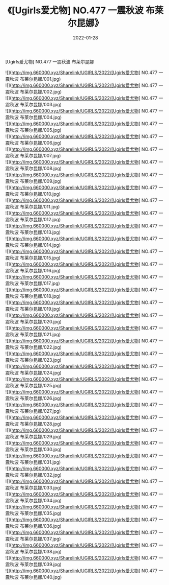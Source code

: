 ﻿---
layout: post
title:  《[Ugirls爱尤物] NO.477 一震秋波 布莱尔昆娜》
date:   2022-01-28
img: http://img.660000.xyz/Sharelink/UGIRLS/2022/[Ugirls爱尤物] NO.477 一震秋波 布莱尔昆娜/000.jpg
categories: [美女, 清纯, 唯美]
---

[Ugirls爱尤物] NO.477 一震秋波 布莱尔昆娜

 ![](http://img.660000.xyz/Sharelink/UGIRLS/2022/[Ugirls爱尤物] NO.477 一震秋波 布莱尔昆娜/001.jpg) <br>![](http://img.660000.xyz/Sharelink/UGIRLS/2022/[Ugirls爱尤物] NO.477 一震秋波 布莱尔昆娜/002.jpg) <br>![](http://img.660000.xyz/Sharelink/UGIRLS/2022/[Ugirls爱尤物] NO.477 一震秋波 布莱尔昆娜/003.jpg) <br>![](http://img.660000.xyz/Sharelink/UGIRLS/2022/[Ugirls爱尤物] NO.477 一震秋波 布莱尔昆娜/004.jpg) <br>![](http://img.660000.xyz/Sharelink/UGIRLS/2022/[Ugirls爱尤物] NO.477 一震秋波 布莱尔昆娜/005.jpg) <br>![](http://img.660000.xyz/Sharelink/UGIRLS/2022/[Ugirls爱尤物] NO.477 一震秋波 布莱尔昆娜/006.jpg) <br>![](http://img.660000.xyz/Sharelink/UGIRLS/2022/[Ugirls爱尤物] NO.477 一震秋波 布莱尔昆娜/007.jpg) <br>![](http://img.660000.xyz/Sharelink/UGIRLS/2022/[Ugirls爱尤物] NO.477 一震秋波 布莱尔昆娜/008.jpg) <br>![](http://img.660000.xyz/Sharelink/UGIRLS/2022/[Ugirls爱尤物] NO.477 一震秋波 布莱尔昆娜/009.jpg) <br>![](http://img.660000.xyz/Sharelink/UGIRLS/2022/[Ugirls爱尤物] NO.477 一震秋波 布莱尔昆娜/010.jpg) <br>![](http://img.660000.xyz/Sharelink/UGIRLS/2022/[Ugirls爱尤物] NO.477 一震秋波 布莱尔昆娜/011.jpg) <br>![](http://img.660000.xyz/Sharelink/UGIRLS/2022/[Ugirls爱尤物] NO.477 一震秋波 布莱尔昆娜/012.jpg) <br>![](http://img.660000.xyz/Sharelink/UGIRLS/2022/[Ugirls爱尤物] NO.477 一震秋波 布莱尔昆娜/013.jpg) <br>![](http://img.660000.xyz/Sharelink/UGIRLS/2022/[Ugirls爱尤物] NO.477 一震秋波 布莱尔昆娜/014.jpg) <br>![](http://img.660000.xyz/Sharelink/UGIRLS/2022/[Ugirls爱尤物] NO.477 一震秋波 布莱尔昆娜/015.jpg) <br>![](http://img.660000.xyz/Sharelink/UGIRLS/2022/[Ugirls爱尤物] NO.477 一震秋波 布莱尔昆娜/016.jpg) <br>![](http://img.660000.xyz/Sharelink/UGIRLS/2022/[Ugirls爱尤物] NO.477 一震秋波 布莱尔昆娜/017.jpg) <br>![](http://img.660000.xyz/Sharelink/UGIRLS/2022/[Ugirls爱尤物] NO.477 一震秋波 布莱尔昆娜/018.jpg) <br>![](http://img.660000.xyz/Sharelink/UGIRLS/2022/[Ugirls爱尤物] NO.477 一震秋波 布莱尔昆娜/019.jpg) <br>![](http://img.660000.xyz/Sharelink/UGIRLS/2022/[Ugirls爱尤物] NO.477 一震秋波 布莱尔昆娜/020.jpg) <br>![](http://img.660000.xyz/Sharelink/UGIRLS/2022/[Ugirls爱尤物] NO.477 一震秋波 布莱尔昆娜/021.jpg) <br>![](http://img.660000.xyz/Sharelink/UGIRLS/2022/[Ugirls爱尤物] NO.477 一震秋波 布莱尔昆娜/022.jpg) <br>![](http://img.660000.xyz/Sharelink/UGIRLS/2022/[Ugirls爱尤物] NO.477 一震秋波 布莱尔昆娜/023.jpg) <br>![](http://img.660000.xyz/Sharelink/UGIRLS/2022/[Ugirls爱尤物] NO.477 一震秋波 布莱尔昆娜/024.jpg) <br>![](http://img.660000.xyz/Sharelink/UGIRLS/2022/[Ugirls爱尤物] NO.477 一震秋波 布莱尔昆娜/025.jpg) <br>![](http://img.660000.xyz/Sharelink/UGIRLS/2022/[Ugirls爱尤物] NO.477 一震秋波 布莱尔昆娜/026.jpg) <br>![](http://img.660000.xyz/Sharelink/UGIRLS/2022/[Ugirls爱尤物] NO.477 一震秋波 布莱尔昆娜/027.jpg) <br>![](http://img.660000.xyz/Sharelink/UGIRLS/2022/[Ugirls爱尤物] NO.477 一震秋波 布莱尔昆娜/028.jpg) <br>![](http://img.660000.xyz/Sharelink/UGIRLS/2022/[Ugirls爱尤物] NO.477 一震秋波 布莱尔昆娜/029.jpg) <br>![](http://img.660000.xyz/Sharelink/UGIRLS/2022/[Ugirls爱尤物] NO.477 一震秋波 布莱尔昆娜/030.jpg) <br>![](http://img.660000.xyz/Sharelink/UGIRLS/2022/[Ugirls爱尤物] NO.477 一震秋波 布莱尔昆娜/031.jpg) <br>![](http://img.660000.xyz/Sharelink/UGIRLS/2022/[Ugirls爱尤物] NO.477 一震秋波 布莱尔昆娜/032.jpg) <br>![](http://img.660000.xyz/Sharelink/UGIRLS/2022/[Ugirls爱尤物] NO.477 一震秋波 布莱尔昆娜/033.jpg) <br>![](http://img.660000.xyz/Sharelink/UGIRLS/2022/[Ugirls爱尤物] NO.477 一震秋波 布莱尔昆娜/034.jpg) <br>![](http://img.660000.xyz/Sharelink/UGIRLS/2022/[Ugirls爱尤物] NO.477 一震秋波 布莱尔昆娜/035.jpg) <br>![](http://img.660000.xyz/Sharelink/UGIRLS/2022/[Ugirls爱尤物] NO.477 一震秋波 布莱尔昆娜/036.jpg) <br>![](http://img.660000.xyz/Sharelink/UGIRLS/2022/[Ugirls爱尤物] NO.477 一震秋波 布莱尔昆娜/037.jpg) <br>![](http://img.660000.xyz/Sharelink/UGIRLS/2022/[Ugirls爱尤物] NO.477 一震秋波 布莱尔昆娜/038.jpg) <br>![](http://img.660000.xyz/Sharelink/UGIRLS/2022/[Ugirls爱尤物] NO.477 一震秋波 布莱尔昆娜/039.jpg) <br>![](http://img.660000.xyz/Sharelink/UGIRLS/2022/[Ugirls爱尤物] NO.477 一震秋波 布莱尔昆娜/040.jpg) <br>
